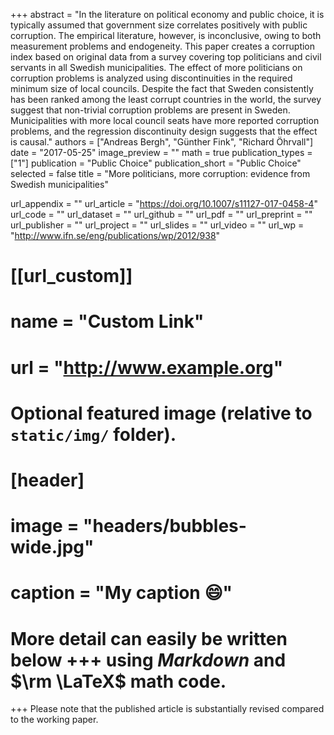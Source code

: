 +++
abstract = "In the literature on political economy and public choice, it is typically assumed that government size correlates positively with public corruption. The empirical literature, however, is inconclusive, owing to both measurement problems and endogeneity. This paper creates a corruption index based on original data from a survey covering top politicians and civil servants in all Swedish municipalities. The effect of more politicians on corruption problems is analyzed using discontinuities in the required minimum size of local councils. Despite the fact that Sweden consistently has been ranked among the least corrupt countries in the world, the survey suggest that non-trivial corruption problems are present in Sweden. Municipalities with more local council seats have more reported corruption problems, and the regression discontinuity design suggests that the effect is causal."
authors = ["Andreas Bergh", "Günther Fink", "Richard Öhrvall"]
date = "2017-05-25"
image_preview = ""
math = true
publication_types = ["1"]
publication = "Public Choice"
publication_short = "Public Choice"
selected = false
title = "More politicians, more corruption: evidence from Swedish municipalities"

url_appendix = ""
url_article = "https://doi.org/10.1007/s11127-017-0458-4"
url_code = ""
url_dataset = ""
url_github = ""
url_pdf = ""
url_preprint = ""
url_publisher  = ""
url_project = ""
url_slides = ""
url_video = ""
url_wp = "http://www.ifn.se/eng/publications/wp/2012/938"

# [[url_custom]]
# name = "Custom Link"
# url = "http://www.example.org"

# Optional featured image (relative to `static/img/` folder).
# [header]
# image = "headers/bubbles-wide.jpg"
# caption = "My caption :smile:"


# More detail can easily be written below +++ using *Markdown* and $\rm \LaTeX$ math code.
+++
Please note that the published article is substantially revised compared to the working paper. 

